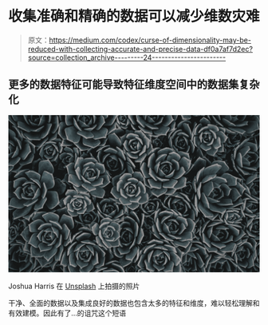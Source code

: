 # 收集准确和精确的数据可以减少维数灾难

> 原文：<https://medium.com/codex/curse-of-dimensionality-may-be-reduced-with-collecting-accurate-and-precise-data-df0a7af7d2ec?source=collection_archive---------24----------------------->

## 更多的数据特征可能导致特征维度空间中的数据集复杂化

![](img/21d03f34c76cdaf538b98ef4a9126470.png)

Joshua Harris 在 [Unsplash](https://unsplash.com?utm_source=medium&utm_medium=referral) 上拍摄的照片

干净、全面的数据以及集成良好的数据也包含太多的特征和维度，难以轻松理解和有效建模。因此有了…的诅咒这个短语